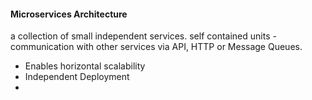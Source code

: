 #### Microservices Architecture 
a collection of small independent services. self contained units - communication with other services via API, HTTP or Message Queues. 

- Enables horizontal scalability 
- Independent Deployment 
- 